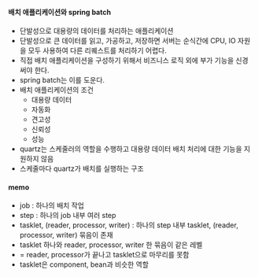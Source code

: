 #### 배치 애플리케이션와 spring batch

- 단발성으로 대용량의 데이터를 처리하는 애플리케이션
- 단발성으로 큰 데이터를 읽고, 가공하고, 저장하면 서버는 순식간에 CPU, IO 자원을 모두 사용하여 다른 리퀘스트를 처리하기 어렵다.
- 직접 배치 애플리케이션을 구성하기 위해서 비즈니스 로직 외에 부가 기능을 신경 써야 한다.
- spring batch는 이를 도운다.
- 배치 애플리케이션의 조건
    - 대용량 데이터
    - 자동화
    - 견고성
    - 신뢰성
    - 성능
- quartz는 스케줄러의 역할을 수행하고 대용량 데이터 배치 처리에 대한 기능을 지원하지 않음
- 스케줄마다 quartz가 배치를 실행하는 구조

#### memo

- job : 하나의 배치 작업
- step : 하나의 job 내부 여러 step
- tasklet, (reader, processor, writer) : 하나의 step 내부 tasklet, (reader, processor, writer) 묶음이 존재
- tasklet 하나와 reader, processor, writer 한 묶음이 같은 레벨
- = reader, processor가 끝나고 tasklet으로 마무리를 못함
- tasklet은 component, bean과 비슷한 역할
